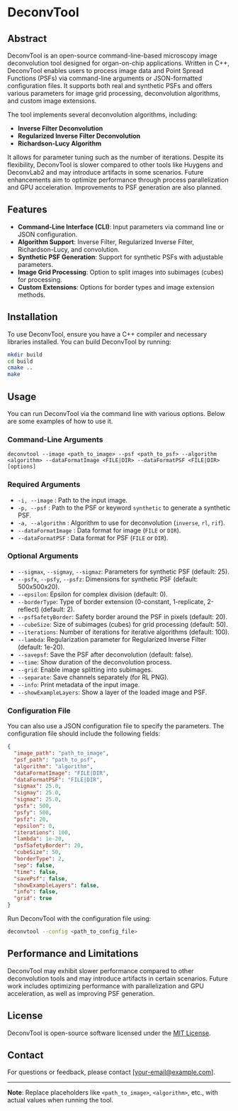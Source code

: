 # DeconvTool

## Abstract

DeconvTool is an open-source command-line-based microscopy image deconvolution tool designed for organ-on-chip applications. Written in C++, DeconvTool enables users to process image data and Point Spread Functions (PSFs) via command-line arguments or JSON-formatted configuration files. It supports both real and synthetic PSFs and offers various parameters for image grid processing, deconvolution algorithms, and custom image extensions.

The tool implements several deconvolution algorithms, including:
- **Inverse Filter Deconvolution**
- **Regularized Inverse Filter Deconvolution**
- **Richardson-Lucy Algorithm**

It allows for parameter tuning such as the number of iterations. Despite its flexibility, DeconvTool is slower compared to other tools like Huygens and DeconvLab2 and may introduce artifacts in some scenarios. Future enhancements aim to optimize performance through process parallelization and GPU acceleration. Improvements to PSF generation are also planned.

## Features

- **Command-Line Interface (CLI)**: Input parameters via command line or JSON configuration.
- **Algorithm Support**: Inverse Filter, Regularized Inverse Filter, Richardson-Lucy, and convolution.
- **Synthetic PSF Generation**: Support for synthetic PSFs with adjustable parameters.
- **Image Grid Processing**: Option to split images into subimages (cubes) for processing.
- **Custom Extensions**: Options for border types and image extension methods.

## Installation

To use DeconvTool, ensure you have a C++ compiler and necessary libraries installed. You can build DeconvTool by running:

```bash
mkdir build
cd build
cmake ..
make
```

## Usage

You can run DeconvTool via the command line with various options. Below are some examples of how to use it.

### Command-Line Arguments

```
deconvtool --image <path_to_image> --psf <path_to_psf> --algorithm <algorithm> --dataFormatImage <FILE|DIR> --dataFormatPSF <FILE|DIR> [options]
```

### Required Arguments

- `-i, --image` : Path to the input image.
- `-p, --psf` : Path to the PSF or keyword `synthetic` to generate a synthetic PSF.
- `-a, --algorithm` : Algorithm to use for deconvolution (`inverse`, `rl`, `rif`).
- `--dataFormatImage` : Data format for image (`FILE` or `DIR`).
- `--dataFormatPSF` : Data format for PSF (`FILE` or `DIR`).

### Optional Arguments

- `--sigmax`, `--sigmay`, `--sigmaz`: Parameters for synthetic PSF (default: 25).
- `--psfx`, `--psfy`, `--psfz`: Dimensions for synthetic PSF (default: 500x500x20).
- `--epsilon`: Epsilon for complex division (default: 0).
- `--borderType`: Type of border extension (0-constant, 1-replicate, 2-reflect) (default: 2).
- `--psfSafetyBorder`: Safety border around the PSF in pixels (default: 20).
- `--cubeSize`: Size of subimages (cubes) for grid processing (default: 50).
- `--iterations`: Number of iterations for iterative algorithms (default: 100).
- `--lambda`: Regularization parameter for Regularized Inverse Filter (default: 1e-20).
- `--savepsf`: Save the PSF after deconvolution (default: false).
- `--time`: Show duration of the deconvolution process.
- `--grid`: Enable image splitting into subimages.
- `--separate`: Save channels separately (for RL PNG).
- `--info`: Print metadata of the input image.
- `--showExampleLayers`: Show a layer of the loaded image and PSF.

### Configuration File

You can also use a JSON configuration file to specify the parameters. The configuration file should include the following fields:

```json
{
  "image_path": "path_to_image",
  "psf_path": "path_to_psf",
  "algorithm": "algorithm",
  "dataFormatImage": "FILE|DIR",
  "dataFormatPSF": "FILE|DIR",
  "sigmax": 25.0,
  "sigmay": 25.0,
  "sigmaz": 25.0,
  "psfx": 500,
  "psfy": 500,
  "psfz": 20,
  "epsilon": 0,
  "iterations": 100,
  "lambda": 1e-20,
  "psfSafetyBorder": 20,
  "cubeSize": 50,
  "borderType": 2,
  "sep": false,
  "time": false,
  "savePsf": false,
  "showExampleLayers": false,
  "info": false,
  "grid": true
}
```

Run DeconvTool with the configuration file using:

```bash
deconvtool --config <path_to_config_file>
```

## Performance and Limitations

DeconvTool may exhibit slower performance compared to other deconvolution tools and may introduce artifacts in certain scenarios. Future work includes optimizing performance with parallelization and GPU acceleration, as well as improving PSF generation.

## License

DeconvTool is open-source software licensed under the [MIT License](LICENSE). 

## Contact

For questions or feedback, please contact [your-email@example.com].

---

**Note**: Replace placeholders like `<path_to_image>`, `<algorithm>`, etc., with actual values when running the tool.

